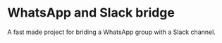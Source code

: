 WhatsApp and Slack bridge
========================
A fast made project for briding a WhatsApp group with a Slack channel.